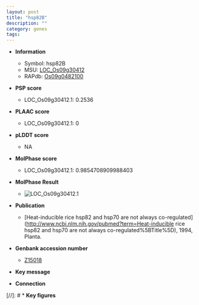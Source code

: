 ```yaml
---
layout: post
title: "hsp82B"
description: ""
category: genes
tags: 
---
```


* **Information**  
    + Symbol: hsp82B  
    + MSU: [LOC_Os09g30412](http://rice.plantbiology.msu.edu/cgi-bin/ORF_infopage.cgi?orf=LOC_Os09g30412)  
    + RAPdb: [Os09g0482100](http://rapdb.dna.affrc.go.jp/viewer/gbrowse_details/irgsp1?name=Os09g0482100)  

* **PSP score**  
    + LOC_Os09g30412.1: 0.2536 

* **PLAAC score**  
    + LOC_Os09g30412.1: 0 

* **pLDDT score**
    + NA


* **MolPhase score**
    + LOC_Os09g30412.1: 0.9854708909988403

* **MolPhase Result**
    + ![LOC_Os09g30412.1](https://304243504.github.io/Pictures/LOC_Os09g/LOC_Os09g30412.1.png)

* **Publication**  
    + [Heat-inducible rice hsp82 and hsp70 are not always co-regulated](http://www.ncbi.nlm.nih.gov/pubmed?term=Heat-inducible rice hsp82 and hsp70 are not always co-regulated%5BTitle%5D), 1994, Planta.

* **Genbank accession number**  
    + [Z15018](http://www.ncbi.nlm.nih.gov/nuccore/Z15018)

* **Key message**  

* **Connection**  

[//]: # * **Key figures**  


